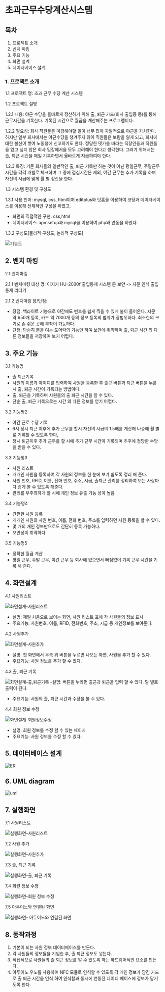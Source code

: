 # 초과근무수당계산시스템

## 목차
1. 프로젝트 소개
2. 벤치 마킹
3. 주요 기능
4. 화면 설계
5. 데이터베이스 설계


### 1. 프로젝트 소개
1.1 프로젝트 명: 초과 근무 수당 계산 시스템

1.2 프로젝트 설명

1.2.1 내용: 야근 수당을 올바르게 정산하기 위해 출, 퇴근 카드(회사 출입증 등)를 통해 근무시간을 기록한다. 기록된 시간으로 월급을 계산해주는 프로그램이다.

1.2.2 필요성: 회사 직원들은 마감해야할 일이 너무 많아 자발적으로 야근을 자처한다. 하지만 일부 회사에서는 야근수당을 챙겨주지 않아 직원들은 보람을 잃게 되고, 회사에 대한 불신이 쌓여 노동청에 신고하기도 한다. 정당한 댓가를 바라는 직장인들과 직원들을 잃고 싶지 않은 회사 입장에서을 모두 고려해야 한다고 생각한다. 그러기 위해서는 출, 퇴근 시간을 매일 기록하면서 올바르게 지급하여야 한다. 

1.2.3 특징: 기존 회사들의 일반적인 출, 퇴근 기록만 하는 것이 아닌 평일근무, 주말근무 시간을 각각 개별로 체크하며 그 중에 점심시간은 제외, 야간 근무는 추가 기록을 하며 자신의 시급에 맞게 월 별 정산을 한다.

1.3 시스템 환경 및 구성도

1.3.1 사용 언어: mysql, css, html이며 editplus와 닷홈을 이용하여 코딩과 데이터베이스를 이용해 전체적인 구성을 하였고, 
- 화면의 직접적인 구현: css,html 
- 데이터베이스: apmsetup과 mysql을 이용하여 php와 연동을 하였다.

1.3.2 구성도[물리적 구성도, 논리적 구성도]

![기능도](https://user-images.githubusercontent.com/72693650/198007978-a080781a-cb57-4691-b3c8-247f3392b957.png)

## 2. 벤치 마킹
2.1 벤치마킹 

2.1.1 벤치마킹 대상 명: 이지키 HU-2000f 출입통제 시스템 문 보안 -> 지문 인식 출입 통제 리더기

2.1.2 벤치마킹 장/단점: 
- 장점: 백라이트 기능으로 야간에도 번호를 쉽게 찍을 수 있게 불이 들어온다. 지문 약 650개 등록, 카드 약 7000개 등의 정보 등록의 범위가 광범위하다. 최소한의 크기로 손 쉬운 곳에 부착이 가능하다.
- 단점: 단순히 문을 여는 도어락의 기능만 하여 보안에 취약하며 출, 퇴근 시간 외 다른 정보들을 저장하여 보기 어렵다.

## 3. 주요 기능
3.1 기능명
- 출 퇴근기록
- 사원의 이름과 아이디를 입력하여 사원을 등록한 후 출근 버튼과 퇴근 버튼을 누를시 출, 퇴근 시간이 기록되는 방법이다.
- 출, 퇴근을 기록하며 사원들의 출 퇴근 시간을 알 수 있다.
- 단순 출, 퇴근 기록으로는 시간 외 다른 정보를 얻기 어렵다.

3.2 기능명2
- 야간 근로 수당 기록
- 6시 정시 퇴근 이후에 추가 근무를 할시 자신의 시급의 1.5배를 계산해 나중에 월 별로 기록할 수 있도록 한다,
- 정시 퇴근이후 추가 근무를 할 시에 추가 근무 시간이 기록되며 추후에 정당한 수당을 받을 수 있다. 

3.3 기능명3
- 사원 리스트 
- 개개인 사원을 등록하여 각 사원의 정보를 한 눈에 보기 쉽도록 정리 해 준다.
- 사원 번호, RFID, 이름, 전화 번호, 주소, 시급, 출퇴근 관리를 정리하여 보는 사람마다 쉽게 볼 수 있도록 해준다.
- 관리를 부주의하게 할 시에 개인 정보 유출 가능 성이 높음

3.4 기능명4
- 간편한 사원 등록
- 개개인 사원의 사원 번호, 이름, 전화 번호, 주소를 입력하면 사원 등록을 할 수 있다.
- 몇 개의 개인 정보만으로도 간단히 등록 가능하다.
- 보안성이 취약하다.

3.5 기능명5
- 정확한 월급 계산
- 평일 근무, 주말 근무, 야간 근무 등 회사에 있으면서 빠짐없이 기록 근무 시간을 기록 해 준다.

## 4. 화면설계
4.1 사원리스트 

![화면설계-사원리스트](https://user-images.githubusercontent.com/72693650/198007576-9a26fd34-b265-4a70-b6cd-8ece82a26d6b.png)
- 설명: 제일 처음으로 보이는 화면, 사원 리스트 표에 각 사원들의 정보 표시
- 주요기능: 사원번호, 이름, RFID, 전화번호, 주소, 시급 등 개인정보를 보여준다.

4.2 사원추가

![화면설계-사원추가](https://user-images.githubusercontent.com/72693650/198007580-1919744e-6b3f-453c-8c49-ce9e7fa5106f.png)
- 설명: 첫 화면에서 우측 위 버튼을 누르면 나오는 화면, 사원을 추가 할 수 있다.
- 주요기능: 사원 정보를 추가 할 수 있디.

4.3 출, 퇴근 기록

![화면설계-출,퇴근기록](https://user-images.githubusercontent.com/72693650/198007582-cf481f5a-ef9d-4d47-aa33-ca9f92cf60ed.png)
-설명: 버튼을 누라면 출근과 퇴근을 입력 할 수 있다. 달 별로 출력이 된다.
- 주요기능: 사원의 출, 퇴근 시간과 수당을 볼 수 있다.

4.4 회원 정보 수정

![화면설계-회원정보수정](https://user-images.githubusercontent.com/72693650/198007584-b8f27bf1-f1c5-4784-944e-6f5e7572cf80.png)
- 설명: 회원 정보를 수정 할 수 있는 페이지
- 주요기능: 사원 정보를 수정 할 수 있다.


## 5. 데이터베이스 설계

![ER](https://user-images.githubusercontent.com/72693650/198007625-064ca69e-2e53-4d77-b0e2-6ee3dbd59c3e.png)


## 6. UML diagram

![uml](https://user-images.githubusercontent.com/72693650/198007623-fedd9a9a-cdae-4024-897e-189fa4a2d24d.png)

## 7. 실행화면
7.1 사원리스트

![실행화면-사원리스트](https://user-images.githubusercontent.com/72693650/198009577-166fabaf-6b91-4088-b99a-f400b97cd1c5.png)

7.2 사원 추가

![실행화면-사원추가](https://user-images.githubusercontent.com/72693650/198007614-3f4d71af-8ae2-4dc6-95fa-0a38af9ff708.png)

7.3 출, 퇴근 기록

![실행화면-출, 퇴근 기록](https://user-images.githubusercontent.com/72693650/198007602-ac200ea8-5c4a-4331-8b28-fb14e5827884.png)

7.4 회원 정보 수정

![실행화면-회원 정보 수정](https://user-images.githubusercontent.com/72693650/198007603-37d06920-2f6d-4c11-aeb9-497ab4121aae.png)

7.5 아두이노와 연결된 화면


![실행화면- 아두이노와 연결된 화면](https://user-images.githubusercontent.com/72693650/198007610-1911f032-f6c5-4317-aaba-bde07a496258.png)


## 8. 동작과정
1. 기본이 되는 사원 정보 데이터베이스를 만든다.
2. 각 사원들의 정보들을 기입한 후, 출 퇴근 정보도 넣는다.
3. 직접적으로 사원들의 출 퇴근 정보를 알 수 있도록 하는 하드웨어적인 요소를 만든다. 
4. 아두이노 우노를 사용하여 NFC 모듈로 인식할 수 있도록 각 개인 정보가 담긴 카드로 출 퇴근 시간을 인식 하여 인식함과 동시에 연동된 데이터 베이스에 정보가 담기도록 한다.

